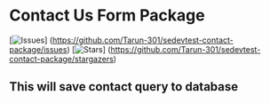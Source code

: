 # Contact Us Form Package

 [![Issues](https://img.shields.io/github/issues/Tarun-301/sedevtest-contact-package?style=flat-square)]
 (https://github.com/Tarun-301/sedevtest-contact-package/issues)
 [![Stars](https://img.shields.io/github/stars/Tarun-301/sedevtest-contact-package?style=flat-square)]
 (https://github.com/Tarun-301/sedevtest-contact-package/stargazers)

## This will save contact query to database
